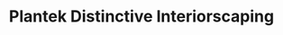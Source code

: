 ---
title: "Plantek Distinctive Interiorscaping"
url: /denver/plantek-distinctive-interiorscaping/
shop: interior decoration
---